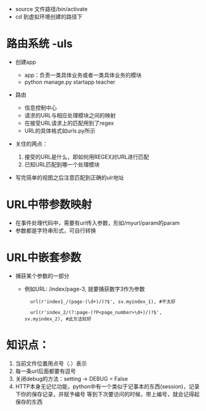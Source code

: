 - source 文件路径/bin/activate
- cd 到虚拟环境创建的路径下


# 路由系统 -uls
- 创建app
    - app：负责一类具体业务或者一类具体业务的模块
    - python manage.py startapp teacher
    
- 路由
    - 信息控制中心
    - 请求的URL与相应处理模块之间的映射
    - 在接受URL请求上的匹配用到了regex
    - URL的具体格式如urls.py所示
    
- 关住的两点：
    1. 接受的URL是什么，即如何用REGEX对URL进行匹配
    2. 已知URL匹配到哪一个处理模块
    
- 写完简单的视图之后注意匹配到正确的ulr地址

# URL中带参数映射
- 在事件处理代码中，需要有url传入参数，形如/myurl/param的param
- 参数都是字符串形式，可自行转换

# URL中嵌套参数
- 捕获某个参数的一部分
    - 例如URL: /index/page-3, 就要捕获数字3作为参数
        
            url(r'index1_/(page-(\d+)/)?$', sv.myindex_1), #不太好
       
            url(r'index_2/(?:page-(?P<page_number>\d+)/)?$', sv.myindex_2), #此方法较好
            
# 



# 知识点：
1. 当前文件位置用点号（.）表示
2. 每一条url后面都要有逗号
3. 关闭debug的方法：setting -> DEBUG = False
4. HTTP本身无记忆功能，python中有一个类似于记事本的东西(session)，记录下你的保存记录，并赋予编号
等到下次要访问的时候，带上编号，就会记得起保存的东西
